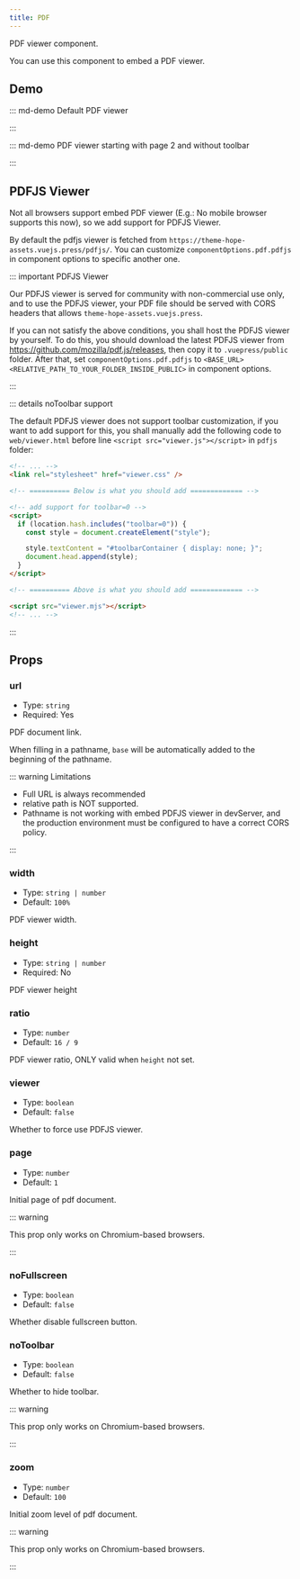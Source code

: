 ```yaml
---
title: PDF
---
```


PDF viewer component.

You can use this component to embed a PDF viewer.

<!-- more -->

## Demo

<!-- #region demo -->

::: md-demo Default PDF viewer

<PDF url="//theme-hope-assets.vuejs.press/files/sample.pdf" />

:::

::: md-demo PDF viewer starting with page 2 and without toolbar

<PDF url="//theme-hope-assets.vuejs.press/files/sample.pdf" page="2" no-toolbar />

:::

<!-- #endregion demo -->

## PDFJS Viewer

Not all browsers support embed PDF viewer (E.g.: No mobile browser supports this now), so we add support for PDFJS Viewer.

By default the pdfjs viewer is fetched from `https://theme-hope-assets.vuejs.press/pdfjs/`. You can customize `componentOptions.pdf.pdfjs` in component options to specific another one.

::: important PDFJS Viewer

Our PDFJS viewer is served for community with non-commercial use only, and to use the PDFJS viewer, your PDF file should be served with CORS headers that allows `theme-hope-assets.vuejs.press`.

If you can not satisfy the above conditions, you shall host the PDFJS viewer by yourself. To do this, you should download the latest PDFJS viewer from <https://github.com/mozilla/pdf.js/releases>, then copy it to `.vuepress/public` folder. After that, set `componentOptions.pdf.pdfjs` to `<BASE_URL><RELATIVE_PATH_TO_YOUR_FOLDER_INSIDE_PUBLIC>` in component options.

:::

::: details noToolbar support

The default PDFJS viewer does not support toolbar customization, if you want to add support for this, you shall manually add the following code to `web/viewer.html` before line `<script src="viewer.js"></script>` in `pdfjs` folder:

```html
<!-- ... -->
<link rel="stylesheet" href="viewer.css" />

<!-- ========== Below is what you should add ============= -->

<!-- add support for toolbar=0 -->
<script>
  if (location.hash.includes("toolbar=0")) {
    const style = document.createElement("style");

    style.textContent = "#toolbarContainer { display: none; }";
    document.head.append(style);
  }
</script>

<!-- ========== Above is what you should add ============= -->

<script src="viewer.mjs"></script>
<!-- ... -->
```

:::

## Props

### url

- Type: `string`
- Required: Yes

PDF document link.

When filling in a pathname, `base` will be automatically added to the beginning of the pathname.

::: warning Limitations

- Full URL is always recommended
- relative path is NOT supported.
- Pathname is not working with embed PDFJS viewer in devServer, and the production environment must be configured to have a correct CORS policy.

:::

### width

- Type: `string | number`
- Default: `100%`

PDF viewer width.

### height

- Type: `string | number`
- Required: No

PDF viewer height

### ratio

- Type: `number`
- Default: `16 / 9`

PDF viewer ratio, ONLY valid when `height` not set.

### viewer

- Type: `boolean`
- Default: `false`

Whether to force use PDFJS viewer.

### page

- Type: `number`
- Default: `1`

Initial page of pdf document.

::: warning

This prop only works on Chromium-based browsers.

:::

### noFullscreen

- Type: `boolean`
- Default: `false`

Whether disable fullscreen button.

### noToolbar

- Type: `boolean`
- Default: `false`

Whether to hide toolbar.

::: warning

This prop only works on Chromium-based browsers.

:::

### zoom

- Type: `number`
- Default: `100`

Initial zoom level of pdf document.

::: warning

This prop only works on Chromium-based browsers.

:::

